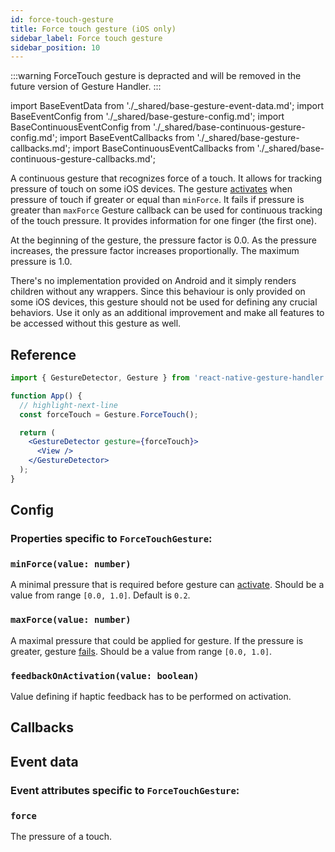 ```yaml
---
id: force-touch-gesture
title: Force touch gesture (iOS only)
sidebar_label: Force touch gesture
sidebar_position: 10
---
```


:::warning
ForceTouch gesture is depracted and will be removed in the future version of Gesture Handler.
:::

import BaseEventData from './\_shared/base-gesture-event-data.md';
import BaseEventConfig from './\_shared/base-gesture-config.md';
import BaseContinuousEventConfig from './\_shared/base-continuous-gesture-config.md';
import BaseEventCallbacks from './\_shared/base-gesture-callbacks.md';
import BaseContinuousEventCallbacks from './\_shared/base-continuous-gesture-callbacks.md';

A continuous gesture that recognizes force of a touch. It allows for tracking pressure of touch on some iOS devices.
The gesture [activates](/docs/fundamentals/states-events#active) when pressure of touch if greater or equal than `minForce`. It fails if pressure is greater than `maxForce`
Gesture callback can be used for continuous tracking of the touch pressure. It provides information for one finger (the first one).

At the beginning of the gesture, the pressure factor is 0.0. As the pressure increases, the pressure factor increases proportionally. The maximum pressure is 1.0.

There's no implementation provided on Android and it simply renders children without any wrappers.
Since this behaviour is only provided on some iOS devices, this gesture should not be used for defining any crucial behaviors. Use it only as an additional improvement and make all features to be accessed without this gesture as well.

## Reference

```jsx
import { GestureDetector, Gesture } from 'react-native-gesture-handler';

function App() {
  // highlight-next-line
  const forceTouch = Gesture.ForceTouch();

  return (
    <GestureDetector gesture={forceTouch}>
      <View />
    </GestureDetector>
  );
}
```

## Config

### Properties specific to `ForceTouchGesture`:

### `minForce(value: number)`

A minimal pressure that is required before gesture can [activate](/docs/fundamentals/states-events#active). Should be a value from range `[0.0, 1.0]`. Default is `0.2`.

### `maxForce(value: number)`

A maximal pressure that could be applied for gesture. If the pressure is greater, gesture [fails](/docs/fundamentals/states-events#failed). Should be a value from range `[0.0, 1.0]`.

### `feedbackOnActivation(value: boolean)`

Value defining if haptic feedback has to be performed on activation.

<BaseEventConfig />
<BaseContinuousEventConfig />

## Callbacks

<BaseEventCallbacks />
<BaseContinuousEventCallbacks />

## Event data

### Event attributes specific to `ForceTouchGesture`:

### `force`

The pressure of a touch.

<BaseEventData />
